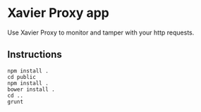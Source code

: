 Xavier Proxy app
================

Use Xavier Proxy to monitor and tamper with your http requests.

Instructions
------------

    npm install .
    cd public
    npm install .
    bower install .
    cd ..
    grunt
